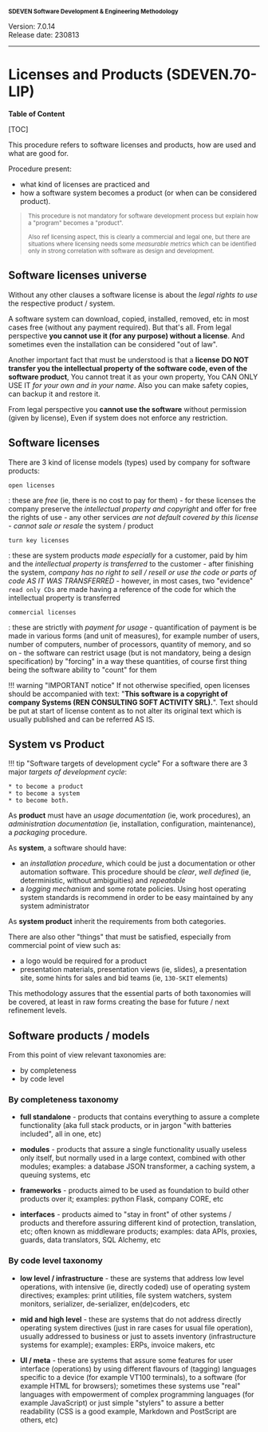 <small>**SDEVEN Software Development & Engineering Methodology**</small>

Version: 7.0.14<br>
Release date: 230813

***

# Licenses and Products (SDEVEN.70-LIP)

**Table of Content**

[TOC]




This procedure refers to software licenses and products, how are used and what are good for.

Procedure present:

* what kind of licenses are practiced and
* how a software system becomes a product (or when can be considered product).

><small>This procedure is not mandatory for software development process but explain how a "program" becomes a "product".</small>
>
><small>Also ref licensing aspect, this is clearly a commercial and legal one, but there are situations where licensing needs some *measurable metrics* which can be identified only in strong correlation with software as design and development.</small>





## Software licenses universe

Without any other clauses a software license is about the *legal rights to use* the respective product / system.

A software system can download, copied, installed, removed, etc in most cases free (without any payment required). But that's all. From legal perspective **you cannot use it (for any purpose) without a license**. And sometimes even the installation can be considered "out of law".

Another important fact that must be understood is that a **license DO NOT transfer you the intellectual property of the software code, even of the software product**, You cannot treat it as your own property, You CAN ONLY USE IT *for your own and in your name*. Also you can make safety copies, can backup it and restore it.

From legal perspective you **cannot use the software** without permission (given by license), Even if system does not enforce any restriction.




## Software licenses

There are 3 kind of license models (types) used by company for software products:

`open licenses`

:   these are *free* (ie, there is no cost to pay for them) - for these licenses the company preserve the *intellectual property and copyright* and offer for free the rights of use - any other services *are not default covered by this license* - *cannot sale or resale* the system / product


`turn key licenses`

:   these are system products *made especially* for a customer, paid by him and the *intellectual property is transferred* to the customer - after finishing the system, *company has no right to sell / resell or use the code or parts of code AS IT WAS TRANSFERRED* - however, in most cases, two "evidence" `read only CDs` are made having a reference of the code for which the intellectual property is transferred


`commercial licenses`

:   these are strictly with *payment for usage* - quantification of payment is be made in various forms (and unit of measures), for example number of users, number of computers, number of processors, quantity of memory, and so on - the software can restrict usage (but is not mandatory, being a design specification) by "forcing" in a way these quantities, of course first thing being the software ability to "count" for them


!!! warning "IMPORTANT notice"
    If not otherwise specified, open licenses should be accompanied with text: "**This software is a copyright of company Systems (REN CONSULTING SOFT ACTIVITY SRL).**". Text should be put at start of license content as to not alter its original text which is usually published and can be referred AS IS.




## System vs Product

!!! tip "Software targets of development cycle"
    For a software there are 3 major *targets of development cycle*:

    * to become a product
    * to become a system
    * to become both.

As **product** must have an *usage documentation* (ie, work procedures), an *administration documentation* (ie, installation, configuration, maintenance), a *packaging* procedure.

As **system**, a software should have:

* an *installation procedure*, which could be just a documentation or other automation software. This procedure should be *clear*, *well defined* (ie, deterministic, without ambiguities) and *repeatable*
* a *logging mechanism* and some rotate policies. Using host operating system standards is recommend in order to be easy maintained by any system administrator

As **system product** inherit the requirements from both categories.

There are also other "things" that must be satisfied, especially from commercial point of view such as:

* a logo would be required for a product
* presentation materials, presentation views (ie, slides), a presentation site, some hints for sales and bid teams (ie, `130-SKIT` elements)

This methodology assures that the essential parts of both taxonomies will be covered, at least in raw forms creating the base for future / next refinement levels.




## Software products / models

From this point of view  relevant taxonomies are:

* by completeness
* by code level


### By completeness taxonomy

* **full standalone** - products that contains everything to assure a complete functionality (aka full stack products, or in jargon "with batteries included", all in one, etc)

* **modules** - products that assure a single functionality usually useless only itself, but normally used in a large context, combined with other modules; examples: a database JSON transformer, a caching system, a queuing systems, etc

* **frameworks** - products aimed to be used as foundation to build other products over it; examples: python Flask, company CORE, etc

* **interfaces** - products aimed to "stay in front" of other systems / products and therefore assuring different kind of protection, translation, etc; often known as middleware products; examples: data APIs, proxies, guards, data translators, SQL Alchemy, etc


### By code level taxonomy

* **low level / infrastructure** - these are systems that address low level operations, with intensive (ie, directly coded) use of operating system directives; examples: print utilities, file system watchers, system monitors, serializer, de-serializer, en(de)coders, etc

* **mid and high level** - these are systems that do not address directly operating system directives (just in rare cases for usual file operation), usually addressed to business or just to assets inventory (infrastructure systems for example); examples: ERPs, invoice makers, etc

* **UI / meta** - these are systems that assure some features for user interface (operations) by using different flavours of (tagging) languages specific to a device (for example VT100 terminals), to a software (for example HTML for browsers); sometimes these systems use "real" languages with empowerment of complex programming languages (for example JavaScript) or just simple "stylers" to assure a better readability (CSS is a good example, Markdown and PostScript are others, etc)






